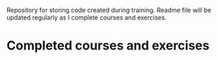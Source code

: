 Repository for storing code created during training. Readme file will be updated regularly as I complete courses and exercises.

# Completed courses and exercises